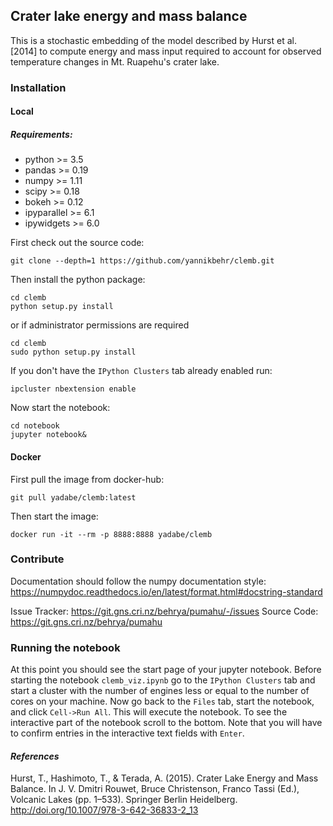 ## Crater lake energy and mass balance

This is a stochastic embedding of the model described by Hurst et al. [2014] to
compute energy and mass input required to account for observed temperature
changes in Mt. Ruapehu's crater lake.

### Installation

#### Local
##### Requirements:
* python >= 3.5
* pandas >= 0.19
* numpy >= 1.11
* scipy >= 0.18
* bokeh >= 0.12
* ipyparallel >= 6.1
* ipywidgets >= 6.0

First check out the source code:
```
git clone --depth=1 https://github.com/yannikbehr/clemb.git
```

Then install the python package:
```
cd clemb
python setup.py install
```
or if administrator permissions are required

```
cd clemb
sudo python setup.py install
```
If you don't have the `IPython Clusters` tab already enabled run:
```
ipcluster nbextension enable
```
Now start the notebook:
```
cd notebook
jupyter notebook&
```

#### Docker
First pull the image from docker-hub:
```
git pull yadabe/clemb:latest
```
Then start the image:
```
docker run -it --rm -p 8888:8888 yadabe/clemb
```
### Contribute

Documentation should follow the numpy documentation style:
https://numpydoc.readthedocs.io/en/latest/format.html#docstring-standard

Issue Tracker: https://git.gns.cri.nz/behrya/pumahu/-/issues
Source Code: https://git.gns.cri.nz/behrya/pumahu

### Running the notebook
At this point you should see the start page of your jupyter notebook. Before starting the notebook `clemb_viz.ipynb` go to the `IPython Clusters` tab and start a cluster with the number of engines less or equal to the number of cores on your machine. Now go back to the `Files` tab, start the notebook, and click `Cell->Run All`. This will execute the notebook. To see the interactive part of the notebook scroll to the bottom. Note that you will have to confirm entries in the interactive text fields with `Enter`.

#### *References*
Hurst, T., Hashimoto, T., & Terada, A. (2015). Crater Lake Energy and Mass Balance. In J. V. Dmitri Rouwet, Bruce Christenson, Franco Tassi (Ed.), Volcanic Lakes (pp. 1–533). Springer Berlin Heidelberg. http://doi.org/10.1007/978-3-642-36833-2_13
